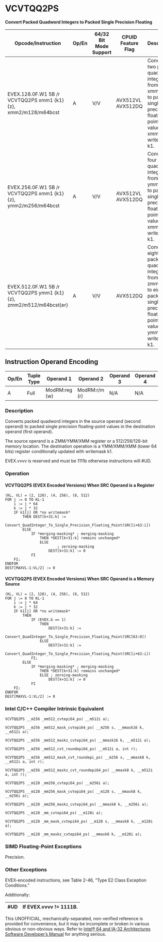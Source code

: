 # VCVTQQ2PS

**Convert Packed Quadword Integers to Packed Single Precision Floating**

| Opcode/Instruction                                                 | Op/En | 64/32 Bit Mode Support | CPUID Feature Flag | Description                                                                                                                            |
| ------------------------------------------------------------------ | ----- | ---------------------- | ------------------ | -------------------------------------------------------------------------------------------------------------------------------------- |
| EVEX.128.0F.W1 5B /r VCVTQQ2PS xmm1 {k1}{z}, xmm2/m128/m64bcst     | A     | V/V                    | AVX512VL AVX512DQ  | Convert two packed quadword integers from xmm2/mem to packed single precision floating-point values in xmm1 with writemask k1.         |
| EVEX.256.0F.W1 5B /r VCVTQQ2PS xmm1 {k1}{z}, ymm2/m256/m64bcst     | A     | V/V                    | AVX512VL AVX512DQ  | Convert four packed quadword integers from ymm2/mem to packed single precision floating-point values in xmm1 with writemask k1.        |
| EVEX.512.0F.W1 5B /r VCVTQQ2PS ymm1 {k1}{z}, zmm2/m512/m64bcst{er} | A     | V/V                    | AVX512DQ           | Convert eight packed quadword integers from zmm2/mem to eight packed single precision floating-point values in ymm1 with writemask k1. |

## Instruction Operand Encoding

| Op/En | Tuple Type | Operand 1     | Operand 2     | Operand 3 | Operand 4 |
| ----- | ---------- | ------------- | ------------- | --------- | --------- |
| A     | Full       | ModRM:reg (w) | ModRM:r/m (r) | N/A       | N/A       |

### Description

Converts packed quadword integers in the source operand (second operand) to packed single precision floating-point values in the destination operand (first operand).

The source operand is a ZMM/YMM/XMM register or a 512/256/128-bit memory location. The destination operation is a YMM/XMM/XMM (lower 64 bits) register conditionally updated with writemask k1.

EVEX.vvvv is reserved and must be 1111b otherwise instructions will #​​​UD.

### Operation

#### VCVTQQ2PS (EVEX Encoded Versions) When SRC Operand is a Register

```
(KL, VL) = (2, 128), (4, 256), (8, 512)
FOR j := 0 TO KL-1
    i := j * 64
    k := j * 32
    IF k1[j] OR *no writemask*
        THEN DEST[k+31:k] :=
            Convert_QuadInteger_To_Single_Precision_Floating_Point(SRC[i+63:i])
        ELSE
            IF *merging-masking* ; merging-masking
                THEN *DEST[k+31:k] remains unchanged*
                ELSE
                        ; zeroing-masking
                    DEST[k+31:k] := 0
            FI
    FI;
ENDFOR
DEST[MAXVL-1:VL/2] := 0

```

#### VCVTQQ2PS (EVEX Encoded Versions) When SRC Operand is a Memory Source

```
(KL, VL) = (2, 128), (4, 256), (8, 512)
FOR j := 0 TO KL-1
    i := j * 64
    k := j * 32
    IF k1[j] OR *no writemask*
        THEN
            IF (EVEX.b == 1)
                THEN
                    DEST[k+31:k] :=
            Convert_QuadInteger_To_Single_Precision_Floating_Point(SRC[63:0])
                ELSE
                    DEST[k+31:k] :=
            Convert_QuadInteger_To_Single_Precision_Floating_Point(SRC[i+63:i])
            FI;
        ELSE
            IF *merging-masking* ; merging-masking
                THEN *DEST[k+31:k] remains unchanged*
                ELSE ; zeroing-masking
                    DEST[k+31:k] := 0
            FI
    FI;
ENDFOR
DEST[MAXVL-1:VL/2] := 0

```

### Intel C/C++ Compiler Intrinsic Equivalent

```
VCVTQQ2PS __m256 _mm512_cvtepi64_ps( __m512i a);

```

```
VCVTQQ2PS __m256 _mm512_mask_cvtepi64_ps( __m256 s, __mmask16 k, __m512i a);

```

```
VCVTQQ2PS __m256 _mm512_maskz_cvtepi64_ps( __mmask16 k, __m512i a);

```

```
VCVTQQ2PS __m256 _mm512_cvt_roundepi64_ps( __m512i a, int r);

```

```
VCVTQQ2PS __m256 _mm512_mask_cvt_roundepi_ps( __m256 s, __mmask8 k, __m512i a, int r);

```

```
VCVTQQ2PS __m256 _mm512_maskz_cvt_roundepi64_ps( __mmask8 k, __m512i a, int r);

```

```
VCVTQQ2PS __m128 _mm256_cvtepi64_ps( __m256i a);

```

```
VCVTQQ2PS __m128 _mm256_mask_cvtepi64_ps( __m128 s, __mmask8 k, __m256i a);

```

```
VCVTQQ2PS __m128 _mm256_maskz_cvtepi64_ps( __mmask8 k, __m256i a);

```

```
VCVTQQ2PS __m128 _mm_cvtepi64_ps( __m128i a);

```

```
VCVTQQ2PS __m128 _mm_mask_cvtepi64_ps( __m128 s, __mmask8 k, __m128i a);

```

```
VCVTQQ2PS __m128 _mm_maskz_cvtepi64_ps( __mmask8 k, __m128i a);

```

### SIMD Floating-Point Exceptions

Precision.

### Other Exceptions

EVEX-encoded instructions, see Table 2-46, “Type E2 Class Exception Conditions.”

Additionally:

| #​​​UD | If EVEX.vvvv != 1111B. |
| ------ | ---------------------- |

This UNOFFICIAL, mechanically-separated, non-verified reference is provided for convenience, but it may be
incomplete or broken in various obvious or non-obvious
ways. Refer to [Intel® 64 and IA-32 Architectures Software Developer’s Manual](https://software.intel.com/en-us/download/intel-64-and-ia-32-architectures-sdm-combined-volumes-1-2a-2b-2c-2d-3a-3b-3c-3d-and-4) for anything serious.

